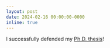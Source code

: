 ```yaml
---
layout: post
date: 2024-02-16 00:00:00-0000
inline: true
---
```


I successfully defended my [Ph.D. thesis](./assets/pdf/master-thesis.pdf)!